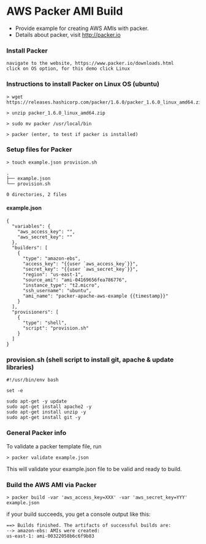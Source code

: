 # AWS Packer AMI Build

* Provide example for creating AWS AMIs with packer.
* Details about packer, visit http://packer.io

### Install Packer
```
navigate to the website, https://www.packer.io/downloads.html
click on OS option, for this demo click Linux
```
### Instructions to install Packer on Linux OS (ubuntu)
```
> wget https://releases.hashicorp.com/packer/1.6.0/packer_1.6.0_linux_amd64.zip 

> unzip packer_1.6.0_linux_amd64.zip

> sudo mv packer /usr/local/bin

> packer (enter, to test if packer is installed)
```

### Setup files for Packer
```
> touch example.json provision.sh

.
├── example.json
└── provision.sh

0 directories, 2 files

```

#### example.json
```
{
  "variables": {
    "aws_access_key": "",
    "aws_secret_key": ""
  },
  "builders": [
    {
      "type": "amazon-ebs",
      "access_key": "{{user `aws_access_key`}}",
      "secret_key": "{{user `aws_secret_key`}}",
      "region": "us-east-1",
      "source_ami": "ami-04169656fea786776",
      "instance_type": "t2.micro",
      "ssh_username": "ubuntu",
      "ami_name": "packer-apache-aws-example {{timestamp}}"
    }
  ],
  "provisioners": [
    {
      "type": "shell",
      "script": "provision.sh"
    }
  ]
}
```

### provision.sh (shell script to install git, apache & update libraries)
```
#!/usr/bin/env bash

set -e

sudo apt-get -y update
sudo apt-get install apache2 -y
sudo apt-get install unzip -y
sudo apt-get install git -y
```

### General Packer info
To validate a packer template file, run

```
> packer validate example.json
```
This will validate your example.json file to be valid and ready to build.

### Build the AWS AMI via Packer
```
> packer build -var 'aws_access_key=XXX' -var 'aws_secret_key=YYY' example.json
```
if your build succeeds, you get a console output like this:

```
==> Builds finished. The artifacts of successful builds are:
--> amazon-ebs: AMIs were created:
us-east-1: ami-00322058b6c6f9b83
```
